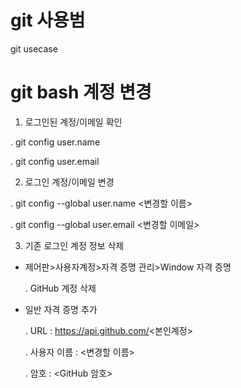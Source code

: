 # git 사용범
git usecase

# git bash 계정 변경
1. 로그인된 계정/이메일 확인

. git config user.name

. git config user.email

2. 로그인 계정/이메일 변경
  
  . git config --global user.name <변경할 이름>
  
  . git config --global user.email <변경할 이메일>
  
3. 기존 로그인 계정 정보 삭제
- 제어판>사용자계정>자격 증명 관리>Window 자격 증명 
  
  . GitHub 계정 삭제
- 일반 자격 증명 추가
  
  . URL : https://api.github.com/<본인계정>
  
  . 사용자 이름 : <변경할 이름>
  
  . 암호 : <GitHub 암호>
